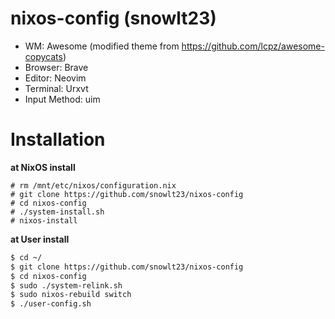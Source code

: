 # nixos-config (snowlt23)

- WM: Awesome (modified theme from <https://github.com/lcpz/awesome-copycats>)
- Browser: Brave
- Editor: Neovim
- Terminal: Urxvt
- Input Method: uim

# Installation

**at NixOS install**
```
# rm /mnt/etc/nixos/configuration.nix
# git clone https://github.com/snowlt23/nixos-config
# cd nixos-config
# ./system-install.sh
# nixos-install
```

**at User install**
```sh
$ cd ~/
$ git clone https://github.com/snowlt23/nixos-config
$ cd nixos-config
$ sudo ./system-relink.sh
$ sudo nixos-rebuild switch
$ ./user-config.sh
```
